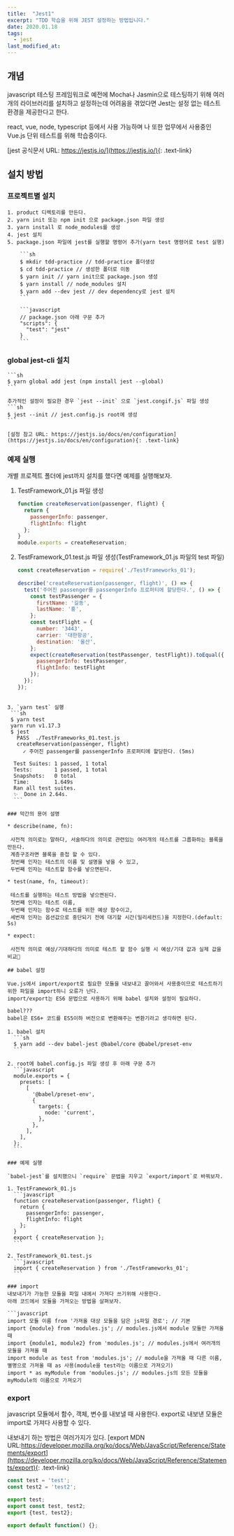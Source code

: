 ```yaml
---
title:  "Jest1"
excerpt: "TDD 학습을 위해 JEST 설정하는 방법입니다."
date: 2020.01.18
tags:
  - jest
last_modified_at: 
---
```


## 개념

javascript 테스팅 프레임워크로 예전에 Mocha나 Jasmin으로 테스팅하기 위해 여러개의 라이브러리를 설치하고 설정하는데 어려움을 겪었다면
Jest는 설정 없는 테스트 환경을 제공한다고 한다.

react, vue, node, typescript 등에서 사용 가능하며 나 또한 업무에서 사용중인 Vue.js 단위 테스트를 위해 학습중이다.

[jest 공식문서 URL: https://jestjs.io/](https://jestjs.io/){: .text-link}


## 설치 방법

### 프로젝트별 설치

    1. product 디렉토리를 만든다.
    2. yarn init 또는 npm init 으로 package.json 파일 생성
    3. yarn install 로 node_modules를 생성
    4. jest 설치 
    5. package.json 파일에 jest를 실행할 명령어 추가(yarn test 명령어로 test 실행)

        ```sh
        $ mkdir tdd-practice // tdd-practice 폴더생성
        $ cd tdd-practice // 생성한 폴더로 이동
        $ yarn init // yarn init으로 package.json 생성
        $ yarn install // node_modules 설치
        $ yarn add --dev jest // dev dependency로 jest 설치 
        ```

        ```javascript
        // package.json 아래 구문 추가
        "scripts": {
          "test": "jest"
        }
        ```  

### global jest-cli 설치
  
    ```sh
    $ yarn global add jest (npm install jest --global)
    ```  

    추가적인 설정이 필요한 경우 `jest --init` 으로 `jest.congif.js` 파일 생성
    ```sh
    $ jest --init // jest.config.js root에 생성
    ```
    
    [설정 참고 URL: https://jestjs.io/docs/en/configuration](https://jestjs.io/docs/en/configuration){: .text-link}


### 예제 실행

개별 프로젝트 폴더에 jest까지 설치를 했다면 예제를 실행해보자.

1. TestFramework_01.js 파일 생성
   ```javascript
   function createReservation(passenger, flight) {
     return {
       passengerInfo: passenger,
       flightInfo: flight
     };
   }
   module.exports = createReservation; 
   ```
  
2. TestFramework_01.test.js 파일 생성(TestFramework_01.js 파일의 test 파일)
   ```javascript
   const createReservation = require('./TestFrameworks_01');
  
   describe('createReservation(passenger, flight)', () => {
     test('주어진 passenger를 passengerInfo 프로퍼티에 할당한다.', () => {
       const testPassenger = {
         firstName: '길동',
         lastName: '홍',
       };
       const testFlight = {
         number: '3443',
         carrier: '대한항공',
         destination: '울산',
       };
       expect(createReservation(testPassenger, testFlight)).toEqual({
         passengerInfo: testPassenger,
         flightInfo: testFlight
       });
     });
   });
  ``` 

3. `yarn test` 실행
   ```sh
   $ yarn test
   yarn run v1.17.3
   $ jest
     PASS  ./TestFrameworks_01.test.js
     createReservation(passenger, flight)
       ✓ 주어진 passenger를 passengerInfo 프로퍼티에 할당한다. (5ms)
  
    Test Suites: 1 passed, 1 total
    Tests:       1 passed, 1 total
    Snapshots:   0 total
    Time:        1.649s
    Ran all test suites.
    ✨  Done in 2.64s.
    ```

### 막간의 용어 설명

* describe(name, fn):

   사전적 의미로는 말하다, 서술하다의 의미로 관련있는 여러개의 테스트를 그룹화하는 블록을 만든다.
   계층구조라면 블록을 중첩 할 수 있다.
   첫번째 인자는 테스트의 이름 및 설명을 넣을 수 있고,
   두번째 인자는 테스트할 함수를 넣으면된다.

* test(name, fn, timeout):

   테스트를 실행하는 테스트 방법을 넣으면된다.
   첫번째 인자는 테스트 이름,
   두번째 인자는 함수로 테스트를 위한 예상 함수이고,
   세번재 인자는 옵션값으로 중단되기 전에 대기할 시간(밀리세컨드)을 지정한다.(default: 5s)

* expect:

   사전적 의미로 예상/기대하다의 의미로 테스트 할 함수 실행 시 예상/기대 값과 실제 값을 비교

## babel 설정

Vue.js에서 import/export로 필요한 모듈을 내보내고 끌어와서 사용중이므로 테스트하기 위한 파일을 import하니 오류가 난다.
import/export는 ES6 문법으로 사용하기 위해 babel 설치와 설정이 필요하다.

babel???
babel은 ES6+ 코드를 ES5이하 버전으로 변환해주는 변환기라고 생각하면 된다.

1. babel 설치
    ```sh
    $ yarn add --dev babel-jest @babel/core @babel/preset-env
    ```

2. root에 babel.config.js 파일 생성 후 아래 구문 추가
    ```javascript
    module.exports = {
      presets: [
        [
          '@babel/preset-env',
          {
            targets: {
              node: 'current',
            },
          },
        ],
      ],
    };
    ```  

### 예제 실행

`babel-jest`를 설치했으니 `require` 문법을 지우고 `export/import`로 바꿔보자.

1. TestFramework_01.js
    ```javascript
    function createReservation(passenger, flight) {
      return {
        passengerInfo: passenger,
        flightInfo: flight
      };
    }
    export { createReservation };
    ```  

2. TestFramework_01.test.js
    ```javascript
    import { createReservation } from './TestFrameworks_01';
    ```

### import
  내보내기가 가능한 모듈을 파일 내에서 가져다 쓰기위해 사용한다.
  아래 코드에서 모듈을 가져오는 방법을 살펴보자.

  ```javascript
  import 모듈 이름 from '가져올 대상 모듈을 담은 js파일 경로'; // 기본
  import {module} from 'modules.js'; // modules.js에서 module 모듈만 가져올 때
  import {module1, module2} from 'modules.js'; // modules.js에서 여러개의 모듈을 가져올 때
  import module as test from 'modules.js'; // module을 가져올 때 다른 이름, 별명으로 가져올 때 as 사용(module을 test라는 이름으로 가져오기)
  import * as myModule from 'modules.js'; // modules.js의 모든 모듈을 myModule의 이름으로 가져오기
  ```

### export 
  javascript 모듈에서 함수, 객체, 변수를 내보낼 때 사용한다.
  export로 내보낸 모듈은 import로 가져다 사용할 수 있다.

  내보내기 하는 방법은 여러가지가 있다. 
  [export MDN URL:https://developer.mozilla.org/ko/docs/Web/JavaScript/Reference/Statements/export](https://developer.mozilla.org/ko/docs/Web/JavaScript/Reference/Statements/export){: .text-link}

  ```javascript
  const test = 'test';
  const test2 = 'test2';

  export test;
  export const test, test2;
  export {test, test2};

  export default function() {};
  ```